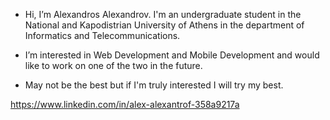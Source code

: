 - Hi, I’m Alexandros Alexandrov. I'm an undergraduate student in the National and Kapodistrian University of Athens in the department of Informatics and Telecommunications.

- I’m interested in Web Development and Mobile Development and would like to work on one of the two in the future.

- May not be the best but if I'm truly interested I will try my best.

https://www.linkedin.com/in/alex-alexantrof-358a9217a

